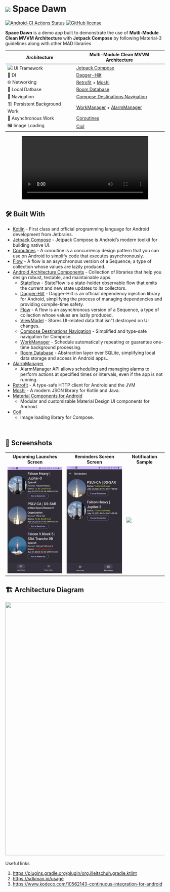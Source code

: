 # <img height="40" src="https://github.com/avidraghav/SpaceDawn/assets/49483235/b428282d-a33a-4a5d-8e73-d996b63ce59d"> Space Dawn

[![Android-CI Actions Status](https://github.com/avidraghav/SpaceDawn/workflows/Android-CI/badge.svg)](https://github.com/avidraghav/SpaceDawn/actions)
[![GitHub license](https://img.shields.io/badge/License-Apache-blue.svg)](LICENSE)

**Space Dawn** is a demo app built to demonstrate the use of **Mutli-Module Clean MVVM Architecture** with **Jetpack Compose** by following Material-3 guidelines along with other MAD libraries

|  Architecture   | Multi-Module Clean MVVM Architecture |
|----------------	|------------------------------	|
| <img height="20" src="https://3.bp.blogspot.com/-VVp3WvJvl84/X0Vu6EjYqDI/AAAAAAAAPjU/ZOMKiUlgfg8ok8DY8Hc-ocOvGdB0z86AgCLcBGAsYHQ/s1600/jetpack%2Bcompose%2Bicon_RGB.png">    UI Framework  | [Jetpack Compose](https://www.jetbrains.com/lp/compose-multiplatform/)         |                        |
| 💉 DI                | [Dagger-Hilt](https://developer.android.com/training/dependency-injection/hilt-android)                        |             |
| 🌐 Networking        | [Retrofit](https://github.com/square/retrofit) + [Moshi](https://github.com/square/moshi)                   |
| :floppy_disk: Local Datbase      | [Room Database](https://developer.android.com/topic/libraries/architecture/room)                   |
| :compass: Navigation       |  [Compose Destinations Navigation](https://developer.android.com/jetpack/compose/navigation) |
| :building_construction: Persistent Background Work  | [WorkManager](https://developer.android.com/topic/libraries/architecture/workmanager) + [AlarmManager](https://developer.android.com/reference/android/app/AlarmManager) |
| :thread: Asynchronous Work     |  [Coroutines](https://kotlinlang.org/docs/reference/coroutines-overview.html)|
| 🖼️ Image Loading     |  [Coil](https://coil-kt.github.io/coil/)|

<div align="center">
  <video src="https://github.com/avidraghav/SpaceDawn/assets/49483235/4e320b7d-d66d-4e42-8c94-705057fb8939" width="400" />
</div>

## 🛠 Built With

- [Kotlin](https://kotlinlang.org/) - First class and official programming language for Android
  development from Jetbrains.
- [Jetpack Compose](https://developer.android.com/jetpack/compose) - Jetpack Compose is Android’s
  modern toolkit for building native UI.
- [Coroutines](https://kotlinlang.org/docs/reference/coroutines-overview.html) - A coroutine is a
  concurrency design pattern that you can use on Android to simplify code that executes
  asynchronously.
- [Flow](https://kotlinlang.org/docs/reference/coroutines/flow.html) - A flow is an asynchronous
  version of a Sequence, a type of collection whose values are lazily produced.
- [Android Architecture Components](https://developer.android.com/topic/libraries/architecture) -
  Collection of libraries that help you design robust, testable, and maintainable apps.
    - [Stateflow](https://developer.android.com/kotlin/flow/stateflow-and-sharedflow) - StateFlow is
      a state-holder observable flow that emits the current and new state updates to its collectors.
    - [Dagger-Hilt](https://developer.android.com/training/dependency-injection/hilt-android) - Dagger-Hilt is an official dependency injection library for Android, simplifying the process of managing dependencies and providing compile-time safety.
    - [Flow](https://kotlinlang.org/docs/reference/coroutines/flow.html) - A flow is an asynchronous
      version of a Sequence, a type of collection whose values are lazily produced.
    - [ViewModel](https://developer.android.com/topic/libraries/architecture/viewmodel) - Stores
      UI-related data that isn"t destroyed on UI changes.
    - [Compose Destinations Navigation](https://developer.android.com/jetpack/compose/navigation) - 
      Simplified and type-safe navigation for Compose.
    - [WorkManager](https://developer.android.com/topic/libraries/architecture/workmanager) - 
      Schedule automatically repeating or guarantee one-time background processing.
    - [Room Database](https://developer.android.com/topic/libraries/architecture/room) -
      Abstraction layer over SQLite, simplifying local data storage and access in Android apps..
- [AlarmManager](https://developer.android.com/reference/android/app/AlarmManager)
    - AlarmManager API allows scheduling and managing alarms to perform actions at specified times or intervals, even if the app is not running.
- [Retrofit](https://github.com/square/retrofit) - A type-safe HTTP client for Android and the JVM
- [Moshi](https://github.com/square/moshi) - A modern JSON library for Kotlin and Java.
- [Material Components for Android](https://github.com/material-components/material-components-android)
    - Modular and customizable Material Design UI components for Android.
- [Coil](https://coil-kt.github.io/coil/)
    - Image loading library for Compose.
</br>

## :iphone: Screenshots
<table style="width:100%">
  <tr>
    <th>Upcoming Launches Screen</th>
    <th>Reminders Screen Screen</th> 
    <th>Notification Sample</th> 
  </tr>
  <tr>
    <td><img src = "art/upcoming_launches_a10.png" width=240/></td> 
    <td><img src = "art/reminders_a10.png" width=240/></td>
    <td><img src = "https://github.com/avidraghav/SpaceDawn/assets/49483235/a710b182-8a5b-4424-8ae4-b49fdeb2ba87" width=240/></td>

  </tr>
</table>

## 🏗️ Architecture Diagram

<img src="https://github.com/avidraghav/SpaceDawn/assets/49483235/3012faf2-ad12-46c6-a74a-246376581847" width="600" height="800">





Useful links
1. https://plugins.gradle.org/plugin/org.jlleitschuh.gradle.ktlint
2. https://sdkman.io/usage
3. https://www.kodeco.com/10562143-continuous-integration-for-android
